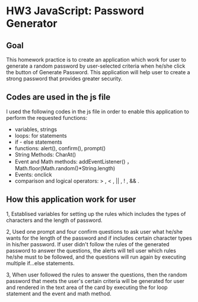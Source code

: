 # HW3 JavaScript: Password Generator

## Goal

This homework practice is to create an application which work for user to generate a random password by user-selected criteria when he/she click the button of Generate Password. This application will help user to create a strong password that provides greater security.

## Codes are used in the js file

I used the following codes in the js file in order to enable this application to perform the requested functions:

- variables, strings
- loops: for statements
- if - else statements
- functions: alert(), confirm(), prompt()
- String Methods: CharAt()
- Event and Math methods: addEventListener() ， Math.floor(Math.random()\*String.length)
- Events: onclick
- comparison and logical operators: > , < , || , ! , && .

## How this application work for user

1, Establised variables for setting up the rules which includes the types of characters and the length of password.

2, Used one prompt and four confirm questions to ask user what he/she wants for the length of the password and if includes certain character types in his/her password. If user didn't follow the rules of the generated password to answer the questions, the alerts will tell user which rules he/she must to be followed, and the questions will run again by executing multiple if...else statements.

3, When user followed the rules to answer the questions, then the random password that meets the user's certain criteria will be generated for user and rendered in the text area of the card by executing the for loop statement and the event and math method.
